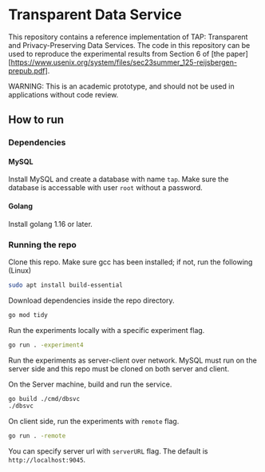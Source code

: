 # Transparent Data Service

This repository contains a reference implementation of TAP: Transparent and Privacy-Preserving Data Services. The code in this repository can be used to reproduce the experimental results from Section 6 of [the paper][https://www.usenix.org/system/files/sec23summer_125-reijsbergen-prepub.pdf].

WARNING: This is an academic prototype, and should not be used in applications without code review.

## How to run

### Dependencies

#### MySQL
Install MySQL and create a database with name `tap`.
Make sure the database is accessable with user `root` without a password.

#### Golang
Install golang 1.16 or later.

### Running the repo
Clone this repo.
Make sure gcc has been installed; if not, run the following (Linux)
```bash
sudo apt install build-essential
```
Download dependencies inside the repo directory.
```bash
go mod tidy
```

Run the experiments locally with a specific experiment flag.
```bash
go run . -experiment4
```

Run the experiments as server-client over network.
MySQL must run on the server side and this repo must be cloned on both server and client.

On the Server machine, build and run the service.
```bash
go build ./cmd/dbsvc
./dbsvc
```

On client side, run the experiments with `remote` flag.
```bash
go run . -remote
```
You can specify server url with `serverURL` flag. The default is `http://localhost:9045`.
